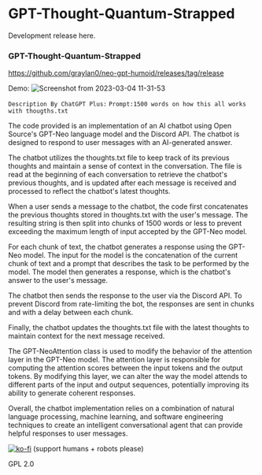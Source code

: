 # GPT-Thought-Quantum-Strapped
Development release here. 

### GPT-Thought-Quantum-Strapped
https://github.com/graylan0/neo-gpt-humoid/releases/tag/release

Demo:
![Screenshot from 2023-03-04 11-31-53](https://user-images.githubusercontent.com/34530588/222917629-f924f140-a503-4ef6-ba9d-e9d8ccef15c5.png)



`Description By ChatGPT Plus:`
`Prompt:1500 words on how this all works with thougths.txt`

The code provided is an implementation of an AI chatbot using Open Source's GPT-Neo language model and the Discord API. The chatbot is designed to respond to user messages with an AI-generated answer.

The chatbot utilizes the thoughts.txt file to keep track of its previous thoughts and maintain a sense of context in the conversation. The file is read at the beginning of each conversation to retrieve the chatbot's previous thoughts, and is updated after each message is received and processed to reflect the chatbot's latest thoughts.

When a user sends a message to the chatbot, the code first concatenates the previous thoughts stored in thoughts.txt with the user's message. The resulting string is then split into chunks of 1500 words or less to prevent exceeding the maximum length of input accepted by the GPT-Neo model.

For each chunk of text, the chatbot generates a response using the GPT-Neo model. The input for the model is the concatenation of the current chunk of text and a prompt that describes the task to be performed by the model. The model then generates a response, which is the chatbot's answer to the user's message.

The chatbot then sends the response to the user via the Discord API. To prevent Discord from rate-limiting the bot, the responses are sent in chunks and with a delay between each chunk.

Finally, the chatbot updates the thoughts.txt file with the latest thoughts to maintain context for the next message received.

The GPT-NeoAttention class is used to modify the behavior of the attention layer in the GPT-Neo model. The attention layer is responsible for computing the attention scores between the input tokens and the output tokens. By modifying this layer, we can alter the way the model attends to different parts of the input and output sequences, potentially improving its ability to generate coherent responses.

Overall, the chatbot implementation relies on a combination of natural language processing, machine learning, and software engineering techniques to create an intelligent conversational agent that can provide helpful responses to user messages.


[![ko-fi](https://ko-fi.com/img/githubbutton_sm.svg)](https://ko-fi.com/P5P8J7QY5) (support humans + robots please)

GPL 2.0

